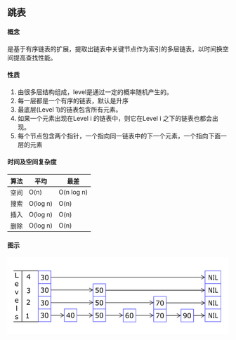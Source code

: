 
## 跳表

#### 概念
是基于有序链表的扩展，提取出链表中关键节点作为索引的多层链表，以时间换空间提高查找性能。

#### 性质
 1. 由很多层结构组成，level是通过一定的概率随机产生的。
 2. 每一层都是一个有序的链表，默认是升序
 3. 最底层(Level 1)的链表包含所有元素。
 4. 如果一个元素出现在Level i 的链表中，则它在Level i 之下的链表也都会出现。
 5. 每个节点包含两个指针，一个指向同一链表中的下一个元素，一个指向下面一层的元素

#### 时间及空间复杂度

| 算法 | 平均 | 最差 |
| ------ | ------ | ------ |
| 空间 | O(n) | O(n log n) |
| 搜索 | O(log n) | O(n) |
| 插入 | O(log n) | O(n) |
| 删除 | O(log n) | O(n) |

#### 图示

![skip_list_add](./img/skip_list_add.gif)


